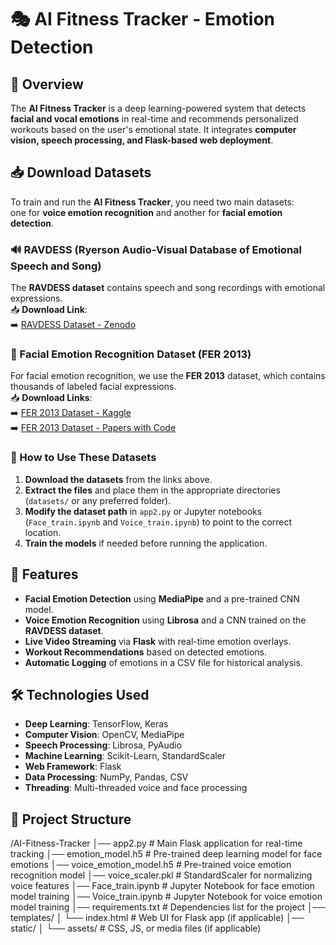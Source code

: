 # 🎭 AI Fitness Tracker - Emotion Detection

## 📌 Overview
The **AI Fitness Tracker** is a deep learning-powered system that detects **facial and vocal emotions** in real-time and recommends personalized workouts based on the user's emotional state. It integrates **computer vision, speech processing, and Flask-based web deployment**.
## 📥 Download Datasets

To train and run the **AI Fitness Tracker**, you need two main datasets:  
one for **voice emotion recognition** and another for **facial emotion detection**.

### 🔊 RAVDESS (Ryerson Audio-Visual Database of Emotional Speech and Song)
The **RAVDESS dataset** contains speech and song recordings with emotional expressions.  
📥 **Download Link**:  
➡️ [RAVDESS Dataset - Zenodo](https://zenodo.org/record/1188976)  

### 📸 Facial Emotion Recognition Dataset (FER 2013)
For facial emotion recognition, we use the **FER 2013** dataset, which contains thousands of labeled facial expressions.  
📥 **Download Links**:  
➡️ [FER 2013 Dataset - Kaggle](https://www.kaggle.com/datasets/msambare/fer2013)  
➡️ [FER 2013 Dataset - Papers with Code](https://paperswithcode.com/dataset/fer2013)  

### 📌 How to Use These Datasets
1. **Download the datasets** from the links above.  
2. **Extract the files** and place them in the appropriate directories (`datasets/` or any preferred folder).  
3. **Modify the dataset path** in `app2.py` or Jupyter notebooks (`Face_train.ipynb` and `Voice_train.ipynb`) to point to the correct location.  
4. **Train the models** if needed before running the application.  


## 🚀 Features
- **Facial Emotion Detection** using **MediaPipe** and a pre-trained CNN model.
- **Voice Emotion Recognition** using **Librosa** and a CNN trained on the **RAVDESS dataset**.
- **Live Video Streaming** via **Flask** with real-time emotion overlays.
- **Workout Recommendations** based on detected emotions.
- **Automatic Logging** of emotions in a CSV file for historical analysis.

## 🛠 Technologies Used
- **Deep Learning**: TensorFlow, Keras
- **Computer Vision**: OpenCV, MediaPipe
- **Speech Processing**: Librosa, PyAudio
- **Machine Learning**: Scikit-Learn, StandardScaler
- **Web Framework**: Flask
- **Data Processing**: NumPy, Pandas, CSV
- **Threading**: Multi-threaded voice and face processing

## 📂 Project Structure
/AI-Fitness-Tracker │── app2.py # Main Flask application for real-time tracking │── emotion_model.h5 # Pre-trained deep learning model for face emotions │── voice_emotion_model.h5 # Pre-trained voice emotion recognition model │── voice_scaler.pkl # StandardScaler for normalizing voice features │── Face_train.ipynb # Jupyter Notebook for face emotion model training │── Voice_train.ipynb # Jupyter Notebook for voice emotion model training │── requirements.txt # Dependencies list for the project │── templates/ │ └── index.html # Web UI for Flask app (if applicable) │── static/ │ └── assets/ # CSS, JS, or media files (if applicable)


